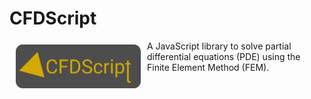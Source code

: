 # CFDScript
<a href="https://www.cfdscript.com/"><img src="./images/logo.png" align="left" hspace="10" vspace="6" width="200" height="70"></a>
A JavaScript library to solve partial differential equations (PDE) using the Finite Element Method (FEM).
<br></br>

<!-- ## Start here 
See the 
This project is actively maintained on -->

<!-- ## Disclaimer
This software is provided as-is, without any warranty, expressed or implied. The authors and copyright holders of this software shall not be liable for any claim or damages arising from its use. -->
